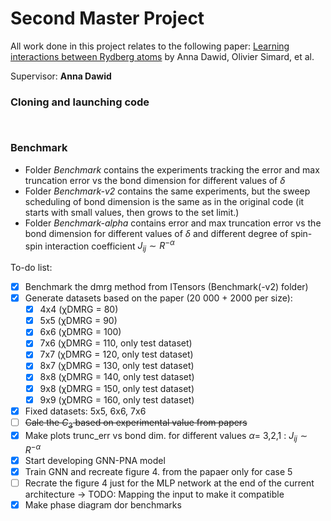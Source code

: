 # Second Master Project

All work done in this project relates to the following paper: [Learning interactions between Rydberg atoms](https://arxiv.org/abs/2412.12019) by Anna Dawid, Olivier Simard, et al.

Supervisor: **Anna Dawid**

### Cloning and launching code
```git clone https://github.com/KREFT-QS-13/RA-GNN.git
```

```julia --project=. -e 'using Pkg; Pkg.resolve(); Pkg.instantiate(); Pkg.precompile()'
```


### Benchmark
- Folder *Benchmark* contains the experiments tracking the error and max truncation error vs the bond dimension for different values of $`\delta`$
- Folder *Benchmark-v2* contains the same experiments, but the sweep scheduling of bond dimension is the same as in the original code (it starts with small values, then grows to the set limit.)
- Folder *Benchmark-alpha* contains error and max truncation error vs the bond dimension for different values of $`\delta`$ and different degree of spin-spin interaction coefficient $` J_{ij}\sim R^{-\alpha}`$ 

To-do list:
- [x] Benchmark the dmrg method from ITensors (Benchmark(-v2) folder)
- [x] Generate datasets based on the paper (20 000 + 2000 per size):
    - [x] 4x4 (χDMRG = 80)
    - [x] 5x5 (χDMRG = 90)
    - [x] 6x6 (χDMRG = 100)
    - [x] 7x6 (χDMRG = 110, only test dataset)
    - [x] 7x7 (χDMRG = 120, only test dataset)
    - [x] 8x7 (χDMRG = 130, only test dataset)
    - [x] 8x8 (χDMRG = 140, only test dataset)
    - [x] 9x8 (χDMRG = 150, only test dataset)
    - [x] 9x9 (χDMRG = 160, only test dataset)
- [x] Fixed datasets: 5x5, 6x6, 7x6
- [ ] ~~Calc the $C_3$ based on experimental value from papers~~
- [x] Make plots trunc_err vs bond dim. for different values $`\alpha=`$ 3,2,1 : $`J_{ij}\sim R^{-\alpha}`$
- [x] Start developing GNN-PNA model
- [x] Train GNN and recreate figure 4. from the papaer only for case 5
- [ ] Recrate the figure 4 just for the MLP network at the end of the current architecture -> TODO: Mapping the input to make it compatible
- [x] Make phase diagram dor benchmarks